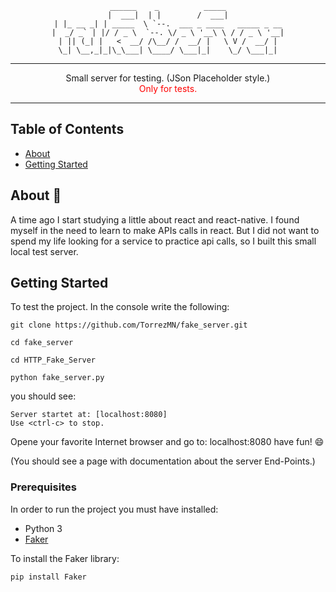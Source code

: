  
 <div align='center'>
 
    ______    _          _____
    |  ___|  | |        /  ___|
    | |_ __ _| | _____  \ `--.  ___ _ ____   _____ _ __
    |  _/ _` | |/ / _ \  `--. \/ _ \ '__\ \ / / _ \ '__|
    | || (_| |   <  __/ /\__/ /  __/ |   \ V /  __/ |
    \_| \__,_|_|\_\___| \____/ \___|_|    \_/ \___|_|
    
                                                                                                       
                                                                                                        
 </div>                                                                                                       

---

 <div align='center'>Small server for testing. (JSon Placeholder style.)<br/>
 <span style="color:red;">Only for tests.</span>
 </div>

---

## Table of Contents

- [About](#about)
- [Getting Started](#getting_started)


## About 🧐 <a name = "about"></a>

A time ago I start studying a little about react and react-native. I found myself in the need to learn to make APIs calls in react. But I did not want to spend my life looking for a service to practice api calls, so I built this small local test server.

## Getting Started <a name = "getting_started"></a>

To test the project. In the console write the following:

```
git clone https://github.com/TorrezMN/fake_server.git

cd fake_server

cd HTTP_Fake_Server

python fake_server.py

```

you should see:

```
Server startet at: [localhost:8080]
Use <ctrl-c> to stop.

```

Opene your favorite Internet browser and go to: localhost:8080
have fun! 😄

(You should see a page with documentation about the server End-Points.)


### Prerequisites

In order to run the project you must have installed:

* Python 3
* <a href='https://faker.readthedocs.io/en/master/'>Faker</a>


To install the Faker library:

```
pip install Faker
```

